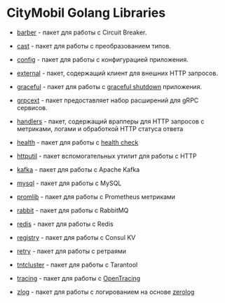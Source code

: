 # CityMobil Golang Libraries

* [barber](barber/README.md) - пакет для работы с Circuit Breaker.


* [cast](cast/README.md) - пакет для работы с преобразованием типов.


* [config](config/README.md) - пакет для работы с конфигурацией приложения.


* [external](external/README.md) - пакет, содержащий клиент для внешних HTTP запросов.


* [graceful](graceful/README.md) - пакет для работы
  с [graceful shutdown](https://whatis.techtarget.com/definition/graceful-shutdown-and-hard-shutdown#:~:text=A%20graceful%20shutdown%20is%20when,down%20by%20interruption%20of%20power.)
  приложения.


* [grpcext](grpcext/README.md) - пакет предоставляет набор расширений для gRPC сервисов.


* [handlers](handlers/README.md) - пакет, содержащий врапперы для HTTP запросов с метриками, логами и обработкой HTTP
  статуса ответа


* [health](health/README.md) - пакет для работы
  с [health check](https://victorops.com/blog/regular-application-health-checks-and-monitoring)


* [httputil](httputil/README.md) - пакет вспомогательных утилит для работы с HTTP


* [kafka](kafka/README.md) - пакет для работы с Apache Kafka


* [mysql](mysql/README.md) - пакет для работы с MySQL


* [promlib](promlib/README.md) - пакет для работы с Prometheus метриками


* [rabbit](rabbit/README.md) - пакет для работы с RabbitMQ


* [redis](redis/README.md) - пакет для работы с Redis


* [registry](registry/README.md) - пакет для работы с Consul KV


* [retry](retry/README.md) - пакет для работы с ретраями


* [tntcluster](tntcluster/README.md) - пакет для работы с Tarantool


* [tracing](tracing/README.md) - пакет для работы с [OpenTracing](https://opentracing.io/)


* [zlog](zlog/README.md) - пакет для работы с логированием на основе [zerolog](https://github.com/rs/zerolog)
